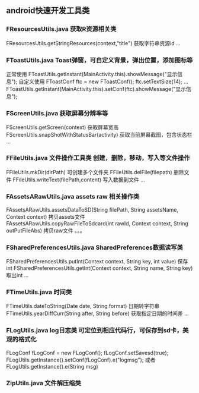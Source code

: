 ## android快速开发工具类
### FResourcesUtils.java 获取R资源相关类
  FResourcesUtils.getStringResources(context,"title") 获取字符串资源id
  ...
### FToastUtils.java Toast弹窗，可自定义背景，弹出位置，添加图标等
  正常使用
  FToastUtils.getInstant(MainActivity.this).showMessage("显示信息");
  自定义使用
  FToastConf ftc = new FToastConf();
  ftc.setTextSize(14);
  ...
  FToastUtils.getInstant(MainActivity.this).setConf(ftc).showMessage("显示信息");
### FScreenUtils.java 获取屏幕分辨率等
  FScreenUtils.getScreen(context) 获取屏幕宽高
  FScreenUtils.snapShotWithStatusBar(activity) 获取当前屏幕截图，包含状态栏
  ...
### FFileUtils.java 文件操作工具类 创建，删除，移动，写入等文件操作
  FFileUtils.mkDir(dirPath) 可创建多个文件夹
  FFileUtils.delFile(filepath) 删除文件
  FFileUtils.writeText(filePath,content) 写入数据到文件
  ...
### FAssetsARawUtils.java assets raw 相关操作类
  FAssetsARawUtils.assetsDataToSD(String filePath, String assetsName, Context context) 拷贝assets文件
  FAssetsARawUtils.copyRawFileToSdcard(int rawId, Context context, String outPutFileAbs) 拷贝raw文件
  。。。
### FSharedPreferencesUtils.java SharedPreferences数据读写类
  FSharedPreferencesUtils.putInt(Context context, String key, int value) 保存int
  FSharedPreferencesUtils.getInt(Context context, String name, String key) 取出int
  ...
### FTimeUtils.java 时间类
  FTimeUtils.dateToString(Date date, String format) 日期转字符串
  FTimeUtils.yearDiffCurr(String after, String before) 获取指定日期的时间差
  ...
### FLogUtils.java log日志类 可定位到相应代码行，可保存到sd卡，美观的格式化
  FLogConf fLogConf = new FLogConf();
  fLogConf.setSavesd(true);
  FLogUtils.getInstance().setConf(fLogConf).e("logmsg");
  或者
  FLogUtils.getInstance().e(String msg)
### ZipUtils.java 文件解压缩类
  
  
  
